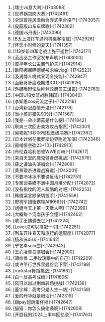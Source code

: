 
1. [瑞士vs意大利]-[1743088]
1. [世界锅包肉大赛]-[1742481]
1. [全球首座风渔融合浮式平台投产]-[1743057]
1. [皮筋版山东车牌歌]-[1742302]
1. [德国vs丹麦]-[1743090]
1. [B太上海打车遇司机挑客拒载]-[1742926]
1. [怀念小时候的夏天]-[1741357]
1. [113岁新四军老战士施平逝世]-[1743171]
1. [范丞丞工作室发布声明]-[1743000]
1. [度华年长公主霸气护夫]-[1742914]
1. [欧阳娜娜晒妮妮被求婚vlog]-[1742523]
1. [漩涡博人桃式显现全技能]-[1742947]
1. [面筋哥肝癌晚期进ICU]-[1742826]
1. [外媒曝辩论后拜登政府员工沮丧]-[1742783]
1. [中国U18女篮战胜韩国]-[1743040]
1. [李知恩cos元流之子]-[1742219]
1. [台湾新冠疫情升温]-[1742179]
1. [当小孩哥错失90分]-[1741567]
1. [我是一朵小菌菇是什么梗]-[1741842]
1. [耿爽三次回击美方攻击指责]-[1742301]
1. [吴艳妮13秒06轻松晋级决赛]-[1742362]
1. [日本计划在俄罗斯边界附近军演]-[1742346]
1. [周楷恒空砍23+10]-[1742913]
1. [布伦森哈利伯顿WWE对峙]-[1742617]
1. [来自天堂的魔鬼健身房挑战]-[1742576]
1. [薛之谦汕头演唱会]-[1742809]
1. [黄景瑜杀进谍战赛道]-[1743001]
1. [不要冷冰冰不要说反话]-[1742751]
1. [专家谈美媒不满中国月壤分配]-[1742872]
1. [没有指纹的泥人超酷的对吧]-[1742253]
1. [韩俊梁言顺亲切握手]-[1742558]
1. [野狗军团街霸输ARK66分]-[1742742]
1. [姐姐今天才第一天做人啊]-[1742399]
1. [大概每个河南孩子会懂]-[1742462]
1. [歌手王韵壹去世]-[1742224]
1. [LoveU2可以搭配一切]-[1742251]
1. [列车开往春天和旅行的适配度]-[1742077]
1. [杨和苏diss]-[1741642]
1. [宁艺卓solo曲]-[1742943]
1. [王心凌青岛演唱会]-[1742900]
1. [谭维维 二手玫瑰眼中的自己]-[1742209]
1. [或许平行世界里曼谷会下雪]-[1742199]
1. [rockstar舞蹈挑战]-[1741862]
1. [白一辰高考成绩]-[1741806]
1. [风可以越过荆棘转场挑战]-[1742139]
1. [董宇辉：高考只是人生一站]-[1742159]
1. [爱的升华就是眼泪]-[1742319]
1. [跟pay姐跳蛋仔摇]-[1742647]
1. [猫猫：你怎么搞偷袭啊]-[1742608]
1. [开启我的2024上半年回忆录]-[1741763]